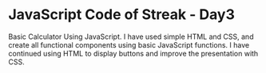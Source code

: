 # JavaScript Code of Streak - Day3
Basic Calculator Using JavaScript.
I have used simple HTML and CSS, and create all functional components using basic JavaScript functions. I have continued using HTML to display buttons and improve the presentation with CSS. 


